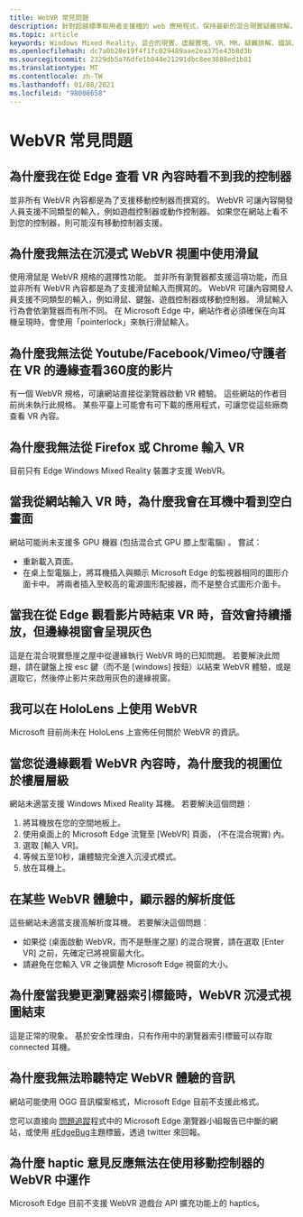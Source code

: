 ```yaml
---
title: WebVR 常見問題
description: 針對超越標準取用者支援檔的 web 應用程式，保持最新的混合現實疑難排解。
ms.topic: article
keywords: Windows Mixed Reality、混合的現實、虛擬實境、VR、MR、疑難排解、錯誤、協助、支援、WebVR
ms.openlocfilehash: dc7a0b28e19f4f1fc029489aae2ea375e43b8d3b
ms.sourcegitcommit: 2329db5a76dfe1b844e21291dbc8ee3888ed1b81
ms.translationtype: MT
ms.contentlocale: zh-TW
ms.lasthandoff: 01/08/2021
ms.locfileid: "98008658"
---
```

# <a name="webvr-faqs"></a>WebVR 常見問題

## <a name="why-cant-i-see-my-controllers-when-viewing-vr-content-from-edge"></a>為什麼我在從 Edge 查看 VR 內容時看不到我的控制器

並非所有 WebVR 內容都是為了支援移動控制器而撰寫的。 WebVR 可讓內容開發人員支援不同類型的輸入，例如遊戲控制器或動作控制器。 如果您在網站上看不到您的控制器，則可能沒有移動控制器支援。

## <a name="why-cant-i-use-the-mouse-in-an-immersive-webvr-view"></a>為什麼我無法在沉浸式 WebVR 視圖中使用滑鼠

使用滑鼠是 WebVR 規格的選擇性功能。 並非所有瀏覽器都支援這項功能，而且並非所有 WebVR 內容都是為了支援滑鼠輸入而撰寫的。 WebVR 可讓內容開發人員支援不同類型的輸入，例如滑鼠、鍵盤、遊戲控制器或移動控制器。 滑鼠輸入行為會依瀏覽器而有所不同。 在 Microsoft Edge 中，網站作者必須確保在向耳機呈現時，會使用「pointerlock」來執行滑鼠輸入。

## <a name="why-cant-i-view-360-degree-videos-from-youtubefacebookvimeothe-guardian-etc-from-edge-in-vr"></a>為什麼我無法從 Youtube/Facebook/Vimeo/守護者在 VR 的邊緣查看360度的影片

有一個 WebVR 規格，可讓網站直接從瀏覽器啟動 VR 體驗。 這些網站的作者目前尚未執行此規格。 某些平臺上可能會有可下載的應用程式，可讓您從這些廠商查看 VR 內容。

## <a name="why-cant-i-enter-vr-from-firefox-or-chrome"></a>為什麼我無法從 Firefox 或 Chrome 輸入 VR

目前只有 Edge Windows Mixed Reality 裝置才支援 WebVR。

## <a name="when-i-enter-vr-from-a-website-why-do-i-see-a-blank-screen-in-my-headset"></a>當我從網站輸入 VR 時，為什麼我會在耳機中看到空白畫面

網站可能尚未支援多 GPU 機器 (包括混合式 GPU 膝上型電腦) 。 嘗試：

* 重新載入頁面。
* 在桌上型電腦上，將耳機插入與顯示 Microsoft Edge 的監視器相同的圖形介面卡中。 將兩者插入至較高的電源圖形配接器，而不是整合式圖形介面卡。

## <a name="when-i-exit-vr-when-watching-a-video-from-edge-the-sound-continues-playing-but-the-edge-window-is-grayed-out"></a>當我在從 Edge 觀看影片時結束 VR 時，音效會持續播放，但邊緣視窗會呈現灰色

這是在混合現實懸崖之屋中從邊緣執行 WebVR 時的已知問題。 若要解決此問題，請在鍵盤上按 esc 鍵（而不是 [windows] 按鈕）以結束 WebVR 體驗，或是選取它，然後停止影片來啟用灰色的邊緣視窗。

## <a name="can-i-use-webvr-on-the-hololens"></a>我可以在 HoloLens 上使用 WebVR

Microsoft 目前尚未在 HoloLens 上宣佈任何關於 WebVR 的資訊。

## <a name="why-is-my-view-at-floor-level-when-viewing-webvr-content-from-edge"></a>當您從邊緣觀看 WebVR 內容時，為什麼我的視圖位於樓層層級

網站未適當支援 Windows Mixed Reality 耳機。 若要解決這個問題︰

1. 將耳機放在您的空間地板上。
2. 使用桌面上的 Microsoft Edge 流覽至 [WebVR] 頁面， (不在混合現實) 內。
3. 選取 [輸入 VR]。
4. 等候五至10秒，讓體驗完全進入沉浸式模式。
5. 放在耳機上。

## <a name="the-display-is-low-resolution-in-some-webvr-experiences"></a>在某些 WebVR 體驗中，顯示器的解析度低

這些網站未適當支援高解析度耳機。 若要解決這個問題︰

* 如果從 (桌面啟動 WebVR，而不是懸崖之屋) 的混合現實，請在選取 [Enter VR] 之前，先確定已將視窗最大化。
* 請避免在您輸入 VR 之後調整 Microsoft Edge 視窗的大小。

## <a name="why-does-the-webvr-immersive-view-exit-when-i-change-browser-tabs"></a>為什麼當我變更瀏覽器索引標籤時，WebVR 沉浸式視圖結束

這是正常的現象。 基於安全性理由，只有作用中的瀏覽器索引標籤可以存取 connected 耳機。

## <a name="why-cant-i-hear-audio-on-a-particular-webvr-experience"></a>為什麼我無法聆聽特定 WebVR 體驗的音訊

網站可能使用 OGG 音訊檔案格式，Microsoft Edge 目前不支援此格式。

您可以直接向 [問題追蹤](https://developer.microsoft.com/microsoft-edge/platform/issues/)程式中的 Microsoft Edge 瀏覽器小組報告已中斷的網站，或使用 [#EdgeBug](https://blogs.windows.com/msedgedev/2016/08/11/edgebug-twitter/)主題標籤，透過 twitter 來回報。

## <a name="why-does-haptic-feedback-not-work-in-webvr-with-motion-controllers"></a>為什麼 haptic 意見反應無法在使用移動控制器的 WebVR 中運作

Microsoft Edge 目前不支援 WebVR 遊戲台 API 擴充功能上的 haptics。